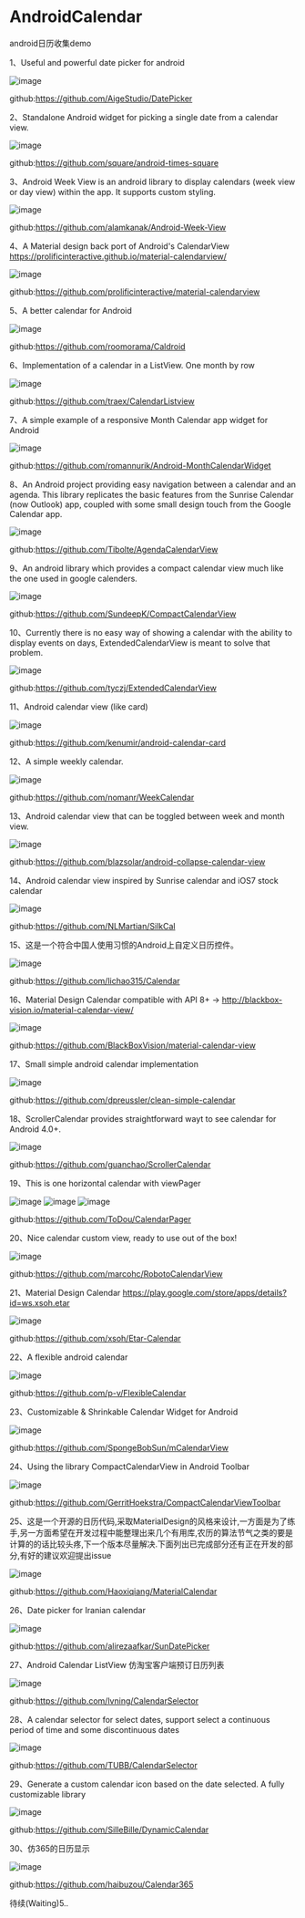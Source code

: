 # AndroidCalendar

android日历收集demo

1、Useful and powerful date picker for android

![image](https://github.com/dalong982242260/AndroidCalendar/blob/master/img/calendar1.gif)

github:https://github.com/AigeStudio/DatePicker


2、Standalone Android widget for picking a single date from a calendar view.


![image](https://github.com/dalong982242260/AndroidCalendar/blob/master/img/calendar2.png)

github:https://github.com/square/android-times-square

3、Android Week View is an android library to display calendars (week view or day view) within the app. It supports custom styling.


![image](https://github.com/dalong982242260/AndroidCalendar/blob/master/img/calendar3.png)

github:https://github.com/alamkanak/Android-Week-View


4、A Material design back port of Android's CalendarView https://prolificinteractive.github.io/material-calendarview/


![image](https://github.com/dalong982242260/AndroidCalendar/blob/master/img/calendar4.gif)

github:https://github.com/prolificinteractive/material-calendarview


5、A better calendar for Android

![image](https://github.com/dalong982242260/AndroidCalendar/blob/master/img/calendar5.png)

github:https://github.com/roomorama/Caldroid


6、Implementation of a calendar in a ListView. One month by row

![image](https://github.com/dalong982242260/AndroidCalendar/blob/master/img/calendar6.gif)

github:https://github.com/traex/CalendarListview


7、A simple example of a responsive Month Calendar app widget for Android

![image](https://github.com/dalong982242260/AndroidCalendar/blob/master/img/calendar7.png)

github:https://github.com/romannurik/Android-MonthCalendarWidget

8、An Android project providing easy navigation between a calendar and an agenda. This library replicates the basic features from the Sunrise Calendar (now Outlook) app, coupled with some small design touch from the Google Calendar app.

![image](https://github.com/dalong982242260/AndroidCalendar/blob/master/img/calendar8.gif)

github:https://github.com/Tibolte/AgendaCalendarView


9、An android library which provides a compact calendar view much like the one used in google calenders.

![image](https://github.com/dalong982242260/AndroidCalendar/blob/master/img/calendar9.gif)

github:https://github.com/SundeepK/CompactCalendarView



10、Currently there is no easy way of showing a calendar with the ability to display events on days, ExtendedCalendarView is meant to solve that problem.

![image](https://github.com/dalong982242260/AndroidCalendar/blob/master/img/calendar10.gif)

github:https://github.com/tyczj/ExtendedCalendarView


11、Android calendar view (like card)

![image](https://github.com/dalong982242260/AndroidCalendar/blob/master/img/calendar11.png)

github:https://github.com/kenumir/android-calendar-card


12、A simple weekly calendar.

![image](https://github.com/dalong982242260/AndroidCalendar/blob/master/img/calendar12.gif)

github:https://github.com/nomanr/WeekCalendar

13、Android calendar view that can be toggled between week and month view.

![image](https://github.com/dalong982242260/AndroidCalendar/blob/master/img/calendar13.gif)

github:https://github.com/blazsolar/android-collapse-calendar-view


14、Android calendar view inspired by Sunrise calendar and iOS7 stock calendar

![image](https://github.com/dalong982242260/AndroidCalendar/blob/master/img/calendar14.gif)

github:https://github.com/NLMartian/SilkCal


15、这是一个符合中国人使用习惯的Android上自定义日历控件。

![image](https://github.com/dalong982242260/AndroidCalendar/blob/master/img/calendar15.png)

github:https://github.com/lichao315/Calendar

16、Material Design Calendar compatible with API 8+ → http://blackbox-vision.io/material-calendar-view/

![image](https://github.com/dalong982242260/AndroidCalendar/blob/master/img/calendar16.gif)

github:https://github.com/BlackBoxVision/material-calendar-view


17、Small simple android calendar implementation

![image](https://github.com/dalong982242260/AndroidCalendar/blob/master/img/calendar17.png)

github:https://github.com/dpreussler/clean-simple-calendar


18、ScrollerCalendar provides straightforward wayt to see calendar for Android 4.0+. 

![image](https://github.com/dalong982242260/AndroidCalendar/blob/master/img/calendar18.gif)

github:https://github.com/guanchao/ScrollerCalendar

19、This is one horizontal calendar with viewPager

![image](https://github.com/dalong982242260/AndroidCalendar/blob/master/img/calendar19_1.gif)
![image](https://github.com/dalong982242260/AndroidCalendar/blob/master/img/calendar19_2.gif)
![image](https://github.com/dalong982242260/AndroidCalendar/blob/master/img/calendar19_3.gif)

github:https://github.com/ToDou/CalendarPager


20、Nice calendar custom view, ready to use out of the box!

![image](https://github.com/dalong982242260/AndroidCalendar/blob/master/img/calendar20.png)

github:https://github.com/marcohc/RobotoCalendarView

21、Material Design Calendar https://play.google.com/store/apps/details?id=ws.xsoh.etar

![image](https://github.com/dalong982242260/AndroidCalendar/blob/master/img/calendar21.gif)

github:https://github.com/xsoh/Etar-Calendar


22、A flexible android calendar

![image](https://github.com/dalong982242260/AndroidCalendar/blob/master/img/calendar22.gif)

github:https://github.com/p-v/FlexibleCalendar

23、Customizable & Shrinkable Calendar Widget for Android

![image](https://github.com/dalong982242260/AndroidCalendar/blob/master/img/calendar23.gif)

github:https://github.com/SpongeBobSun/mCalendarView

24、Using the library CompactCalendarView in Android Toolbar

![image](https://github.com/dalong982242260/AndroidCalendar/blob/master/img/calendar24.gif)

github:https://github.com/GerritHoekstra/CompactCalendarViewToolbar


25、这是一个开源的日历代码,采取MaterialDesign的风格来设计,一方面是为了练手,另一方面希望在开发过程中能整理出来几个有用库,农历的算法节气之类的要是计算的的话比较头疼,下一个版本尽量解决.下面列出已完成部分还有正在开发的部分,有好的建议欢迎提出issue

![image](https://github.com/dalong982242260/AndroidCalendar/blob/master/img/calendar25.png)

github:https://github.com/Haoxiqiang/MaterialCalendar


26、Date picker for Iranian calendar

![image](https://github.com/dalong982242260/AndroidCalendar/blob/master/img/calendar26.jpg)

github:https://github.com/alirezaafkar/SunDatePicker



27、Android Calendar ListView 仿淘宝客户端预订日历列表

![image](https://github.com/dalong982242260/AndroidCalendar/blob/master/img/calendar27.png)

github:https://github.com/lvning/CalendarSelector


28、A calendar selector for select dates, support select a continuous period of time and some discontinuous dates

![image](https://github.com/dalong982242260/AndroidCalendar/blob/master/img/calendar28.gif)

github:https://github.com/TUBB/CalendarSelector

29、Generate a custom calendar icon based on the date selected. A fully customizable library

![image](https://github.com/dalong982242260/AndroidCalendar/blob/master/img/calendar29.png)

github:https://github.com/SilleBille/DynamicCalendar

30、仿365的日历显示

![image](https://github.com/dalong982242260/AndroidCalendar/blob/master/img/calendar30.gif)

github:https://github.com/haibuzou/Calendar365


待续(Waiting)5..


